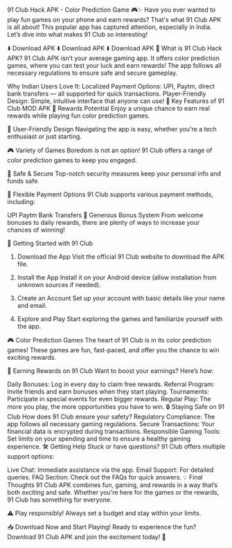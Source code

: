 91 Club Hack APK - Color Prediction Game 🎮✨
Have you ever wanted to play fun games on your phone and earn rewards? That's what 91 Club APK is all about! This popular app has captured attention, especially in India. Let’s dive into what makes 91 Club so interesting!

⬇️ Download APK ⬇️ Download APK ⬇️ Download APK
📱 What is 91 Club Hack APK?
91 Club APK isn’t your average gaming app. It offers color prediction games, where you can test your luck and earn rewards! The app follows all necessary regulations to ensure safe and secure gameplay.

Why Indian Users Love It:
Localized Payment Options: UPI, Paytm, direct bank transfers — all supported for quick transactions.
Player-Friendly Design: Simple, intuitive interface that anyone can use!
🎯 Key Features of 91 Club MOD APK
🎁 Rewards Potential
Enjoy a unique chance to earn real rewards while playing fun color prediction games.

📲 User-Friendly Design
Navigating the app is easy, whether you're a tech enthusiast or just starting.

🎮 Variety of Games
Boredom is not an option! 91 Club offers a range of color prediction games to keep you engaged.

🔐 Safe & Secure
Top-notch security measures keep your personal info and funds safe.

💸 Flexible Payment Options
91 Club supports various payment methods, including:

UPI
Paytm
Bank Transfers
🎉 Generous Bonus System
From welcome bonuses to daily rewards, there are plenty of ways to increase your chances of winning!

🚀 Getting Started with 91 Club
1. Download the App
Visit the official 91 Club website to download the APK file.

2. Install the App
Install it on your Android device (allow installation from unknown sources if needed).

3. Create an Account
Set up your account with basic details like your name and email.

4. Explore and Play
Start exploring the games and familiarize yourself with the app.

🎮 Color Prediction Games
The heart of 91 Club is in its color prediction games! These games are fun, fast-paced, and offer you the chance to win exciting rewards.

💸 Earning Rewards on 91 Club
Want to boost your earnings? Here’s how:

Daily Bonuses: Log in every day to claim free rewards.
Referral Program: Invite friends and earn bonuses when they start playing.
Tournaments: Participate in special events for even bigger rewards.
Regular Play: The more you play, the more opportunities you have to win.
🔒 Staying Safe on 91 Club
How does 91 Club ensure your safety?
Regulatory Compliance: The app follows all necessary gaming regulations.
Secure Transactions: Your financial data is encrypted during transactions.
Responsible Gaming Tools: Set limits on your spending and time to ensure a healthy gaming experience.
🛠️ Getting Help
Stuck or have questions? 91 Club offers multiple support options:

Live Chat: Immediate assistance via the app.
Email Support: For detailed queries.
FAQ Section: Check out the FAQs for quick answers.
💡 Final Thoughts
91 Club APK combines fun, gaming, and rewards in a way that’s both exciting and safe. Whether you're here for the games or the rewards, 91 Club has something for everyone.

⚠️ Play responsibly! Always set a budget and stay within your limits.

📥 Download Now and Start Playing!
Ready to experience the fun? Download 91 Club APK and join the excitement today! 🎉
